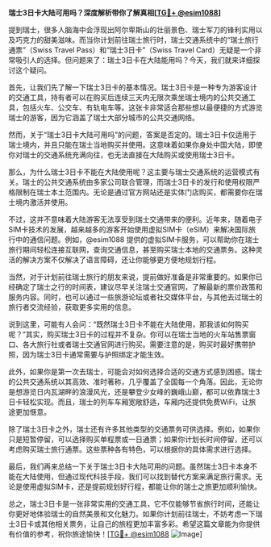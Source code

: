 **瑞士3日卡大陆可用吗？深度解析带你了解真相[[TG💪+ @esim1088](https://t.me/s/esim1088)]**

提到瑞士，很多人脑海中会浮现出阿尔卑斯山的壮丽景色、瑞士军刀的锋利实用以及巧克力的甜美滋味。而当你计划前往瑞士旅行时，瑞士交通系统中的“瑞士旅行通票”（Swiss Travel Pass）和“瑞士3日卡”（Swiss Travel Card）无疑是一个非常吸引人的选择。但问题来了：瑞士3日卡在大陆能用吗？今天，我们就来详细探讨这个疑问。

首先，让我们先了解一下瑞士3日卡的基本情况。瑞士3日卡是一种专为游客设计的交通工具，持有者可以在购买后连续三天内无限次乘坐瑞士境内的公共交通工具，包括火车、公交车、有轨电车等。这张卡非常适合那些想以最便捷的方式游览瑞士的游客，因为它涵盖了瑞士大部分城市的公共交通网络。

然而，关于“瑞士3日卡大陆可用吗”的问题，答案是否定的。瑞士3日卡仅适用于瑞士境内，并且只能在瑞士当地购买并使用。这意味着如果你身处中国大陆，即使你对瑞士的交通系统充满向往，也无法直接在大陆购买或使用瑞士3日卡。

那么，为什么瑞士3日卡不能在大陆使用呢？这主要与瑞士交通系统的运营模式有关。瑞士的公共交通系统由多家公司联合管理，而瑞士3日卡的发行和使用权限严格限制在瑞士本土范围内。无论是通过官方网站还是实体门店购买，都需要你在瑞士境内激活并使用。

不过，这并不意味着大陆游客无法享受到瑞士交通带来的便利。近年来，随着电子SIM卡技术的发展，越来越多的游客开始使用虚拟SIM卡（eSIM）来解决国际旅行中的通信问题。例如，@esim1088 提供的虚拟SIM卡服务，可以帮助你在瑞士旅行期间轻松连接互联网，查询交通信息，甚至购买瑞士本地的交通票务。这种灵活的解决方案不仅解决了语言障碍，还让你能够更方便地规划行程。

当然，对于计划前往瑞士旅行的朋友来说，提前做好准备是非常重要的。如果你已经确定了瑞士之行的时间表，建议尽早关注瑞士交通官网，了解最新的票价政策和服务内容。同时，也可以通过一些旅游论坛或者社交媒体平台，与其他去过瑞士的旅行者交流经验，获取更多实用的信息。

说到这里，可能有人会问：“既然瑞士3日卡不能在大陆使用，那我该如何购买呢？”其实，购买瑞士3日卡的过程并不复杂。你可以在瑞士当地的火车站售票窗口、各大旅行社或者瑞士交通官网进行购买。需要注意的是，购买时最好携带护照，因为瑞士3日卡通常需要与护照绑定才能生效。

此外，如果你是第一次去瑞士，可能会对如何选择合适的交通方式感到困惑。瑞士的公共交通系统以其高效、准时著称，几乎覆盖了全国每一个角落。因此，无论你是想游览日内瓦湖畔的浪漫风光，还是攀登少女峰的巍峨山巅，都可以依靠瑞士3日卡轻松实现。而且，瑞士的列车车厢宽敞舒适，车厢内还提供免费WiFi，让旅途更加惬意。

除了瑞士3日卡之外，瑞士还有许多其他类型的交通票务可供选择。例如，如果你只是短暂停留，可以选择购买单程票或一日通票；如果你计划长时间停留，还可以考虑购买瑞士旅行通票。这些票种各有特色，可以根据你的具体需求进行选择。

最后，我们再来总结一下关于瑞士3日卡大陆可用的问题。虽然瑞士3日卡本身不能在大陆使用，但通过现代科技手段，我们可以找到替代方案来满足旅行需求。无论是使用虚拟SIM卡，还是提前规划好行程，都能让你的瑞士之旅更加顺利愉快。

总之，瑞士3日卡是一张非常实用的交通工具，它不仅能够节省旅行时间，还能让你更好地体验瑞士的自然美景和文化魅力。如果你计划前往瑞士，不妨考虑一下瑞士3日卡或其他相关票务，让自己的旅程更加丰富多彩。希望这篇文章能为你提供有价值的参考，祝你旅途愉快！[[TG💪+ @esim1088](https://t.me/s/esim1088) ![Image](https://i.postimg.cc/4NQfJmqS/Snipaste-2025-05-13-00-14-12.png)]